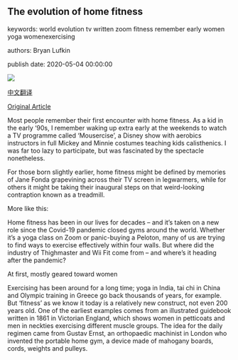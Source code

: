 ## The evolution of home fitness

keywords: world evolution tv written zoom fitness remember early women yoga womenexercising

authors: Bryan Lufkin

publish date: 2020-05-04 00:00:00

![](https://ichef.bbci.co.uk/wwfeatures/live/624_351/images/live/p0/8c/7y/p08c7yy7.jpg)

[中文翻译](The%20evolution%20of%20home%20fitness_zh.md)

[Original Article](https://www.bbc.com/worklife/article/20200504-covid-19-update-quarantine-home-workouts-during-coronavirus)

Most people remember their first encounter with home fitness. As a kid in the early ‘90s, I remember waking up extra early at the weekends to watch a TV programme called ‘Mousercise’, a Disney show with aerobics instructors in full Mickey and Minnie costumes teaching kids calisthenics. I was far too lazy to participate, but was fascinated by the spectacle nonetheless.

For those born slightly earlier, home fitness might be defined by memories of Jane Fonda grapevining across their TV screen in legwarmers, while for others it might be taking their inaugural steps on that weird-looking contraption known as a treadmill.

More like this:



Home fitness has been in our lives for decades – and it’s taken on a new role since the Covid-19 pandemic closed gyms around the world. Whether it’s a yoga class on Zoom or panic-buying a Peloton, many of us are trying to find ways to exercise effectively within four walls. But where did the industry of Thighmaster and Wii Fit come from – and where’s it heading after the pandemic?

At first, mostly geared toward women

Exercising has been around for a long time; yoga in India, tai chi in China and Olympic training in Greece go back thousands of years, for example. But ‘fitness’ as we know it today is a relatively new construct, not even 200 years old. One of the earliest examples comes from an illustrated guidebook written in 1861 in Victorian England, which shows women in petticoats and men in neckties exercising different muscle groups. The idea for the daily regimen came from Gustav Ernst, an orthopaedic machinist in London who invented the portable home gym, a device made of mahogany boards, cords, weights and pulleys.